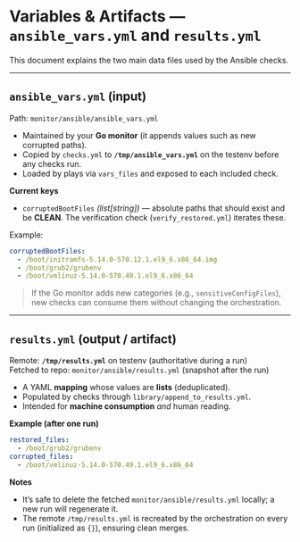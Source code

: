 # Variables & Artifacts — `ansible_vars.yml` and `results.yml`

This document explains the two main data files used by the Ansible checks.

---

## `ansible_vars.yml` (input)

Path: `monitor/ansible/ansible_vars.yml`

- Maintained by your **Go monitor** (it appends values such as new corrupted paths).
- Copied by `checks.yml` to **`/tmp/ansible_vars.yml`** on the testenv before any checks run.
- Loaded by plays via `vars_files` and exposed to each included check.

**Current keys**

- `corruptedBootFiles` *(list[string])* — absolute paths that should exist and be **CLEAN**. The
  verification check (`verify_restored.yml`) iterates these.

Example:

```yaml
corruptedBootFiles:
  - /boot/initramfs-5.14.0-570.12.1.el9_6.x86_64.img
  - /boot/grub2/grubenv
  - /boot/vmlinuz-5.14.0-570.49.1.el9_6.x86_64
```

> If the Go monitor adds new categories (e.g., `sensitiveConfigFiles`), new checks can consume them
> without changing the orchestration.

---

## `results.yml` (output / artifact)

Remote: **`/tmp/results.yml`** on testenv (authoritative during a run)  
Fetched to repo: `monitor/ansible/results.yml` (snapshot after the run)

- A YAML **mapping** whose values are **lists** (deduplicated).
- Populated by checks through `library/append_to_results.yml`.
- Intended for **machine consumption** *and* human reading.

**Example (after one run)**

```yaml
restored_files:
  - /boot/grub2/grubenv
corrupted_files:
  - /boot/vmlinuz-5.14.0-570.49.1.el9_6.x86_64
```

**Notes**

- It’s safe to delete the fetched `monitor/ansible/results.yml` locally; a new run will regenerate it.
- The remote `/tmp/results.yml` is recreated by the orchestration on every run (initialized as `{}`),
  ensuring clean merges.
